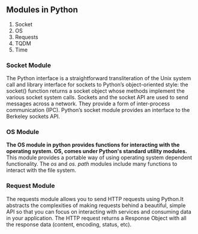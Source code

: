 ## Modules in Python
1. Socket
2. OS
3. Requests
4. TQDM
5. Time

### Socket Module
The Python interface is a straightforward transliteration of the Unix system call and library interface for sockets to Python’s object-oriented style: the socket() function returns a socket object whose methods implement the various socket system calls.
Sockets and the socket API are used to send messages across a network. They provide a form of inter-process communication (IPC).
Python’s socket module provides an interface to the Berkeley sockets API. 

### OS Module
<b>The OS module in python provides functions for interacting with the operating system. OS, comes under Python's standard utility modules.</b>
This module provides a portable way of using operating system dependent functionality. The *os* and *os. path* modules include many functions to interact with the file system.

### Request Module
The requests module allows you to send HTTP requests using Python.It abstracts the complexities of making requests behind a beautiful, simple API so that you can focus on interacting with services and consuming data in your application.
The HTTP request returns a Response Object with all the response data (content, encoding, status, etc).
